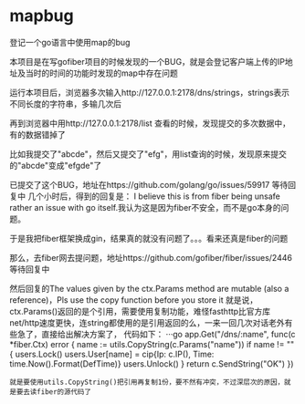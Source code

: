 # mapbug
登记一个go语言中使用map的bug

本项目是在写gofiber项目的时候发现的一个BUG，就是会登记客户端上传的IP地址及当时的时间的功能时发现的map中存在问题

运行本项目后，浏览器多次输入http://127.0.0.1:2178/dns/strings，strings表示不同长度的字符串，多输几次后

再到浏览器中用http://127.0.0.1:2178/list 查看的时候，发现提交的多次数据中，有的数据错掉了

比如我提交了"abcde"，然后又提交了"efg"，用list查询的时候，发现原来提交的"abcde"变成"efgde"了

已提交了这个BUG，地址在https://github.com/golang/go/issues/59917 等待回复中
几个小时后，得到的回复是：
I believe this is from fiber being unsafe rather an issue with go itself.我认为这是因为fiber不安全，而不是go本身的问题。

于是我把fiber框架换成gin，结果真的就没有问题了。。。看来还真是fiber的问题

那么，去fiber网去提问题，地址https://github.com/gofiber/fiber/issues/2446 等待回复中

然后回复的The values given by the ctx.Params method are mutable (also a reference)，Pls use the copy function before you store it
就是说，ctx.Params()返回的是个引用，需要使用复制功能，难怪fasthttp比官方库net/http速度更快，连string都使用的是引用返回的么，一来一回几次对话老外有些急了，直接给出解决方案了，
代码如下：
···go
	app.Get("/dns/:name", func(c *fiber.Ctx) error {
		name := utils.CopyString(c.Params("name"))
		if name != "" {
			users.Lock()
			users.User[name] = cip{Ip: c.IP(), Time: time.Now().Format(DefTime)}
			users.Unlock()
		}
		return c.SendString("OK")
	})
```
就是要使用utils.CopyString()把引用再复制1份，要不然有冲突，不过深层次的原因，就是要去读fiber的源代码了
